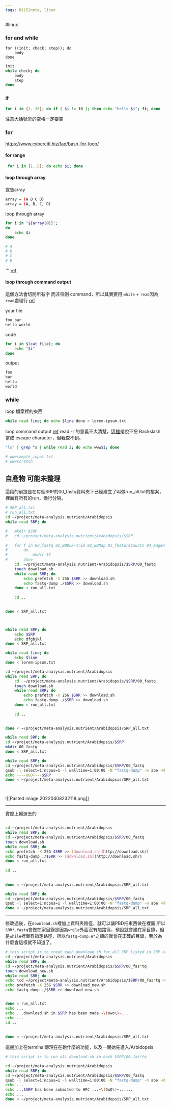 ```yaml
---
tags: R1152note, linux
---
```

#linux 

### for and while
```
for ((init; check; step)); do
    body
done
```
```bash
init
while check; do
    body
    step
done
```

### if
```bash
for i in {1..30}; do if [ $i != 10 ]; then echo "hello $i"; fi; done
```
注意大括號旁的空格一定要空
### for
https://www.cyberciti.biz/faq/bash-for-loop/

#### for range
```bash
 for i in {1..5}; do echo $i; done


```
#### loop through array
宣告array
```bash
array = (A B C D)
array = (A, B, C, D)
```

loop through array
```bash
for i in "${array[@]}"; 
do
	echo $i
done

# A
# B
# C
# D

```
'''
[ref](https://gary840227.medium.com/linux-bash-array-%E4%BB%8B%E7%B4%B9-6e30ffe87978)
#### loop through command output
這個方法會切開所有字 而非個別 command，所以其實要用 `while` + `read`因為`read`處理行 [ref](https://stackoverflow.com/questions/35927760/how-can-i-loop-over-the-output-of-a-shell-command)

your file
```bash
foo bar
hello world
```

code
```bash
for i in $(cat file); do
    echo "$i"
done

```

output
```bash
foo
bar
hello
world
```

### while
loop 檔案裡的東西
```bash
while read line; do echo $line done < lorem-ipsum.txt
```

loop command output [ref](https://stackoverflow.com/questions/35927760/how-can-i-loop-over-the-output-of-a-shell-command)
read -r 的意義不太清楚，[這裡](https://unix.stackexchange.com/questions/192786/what-is-the-meaning-of-read-r)是說不把 Backslash 當成 escape character，但我查不到。
```bash
"ls" | grep ^s | while read i; do echo www$i; done

# wwwsample_input.txt
# wwwscratch

```


## 自產物 可能未整理
這段的前提是在每個SRP的00_fastq資料夾下已經建立了叫做run_all.txt的檔案，裡面有所有的run，換行分隔。
```bash
# SRP_all.txt
# run_all.txt
cd ~/project/meta-analysis.nutrient/Arabidopsis
while read SRP; do

#	mkdir $SRP
#	cd ~/project/meta-analysis.nutrient/Arabidopsis/$SRP
	
#	for f in 00_fastq 01_BBDuk-trim 02_BBMap 03_featureCounts 04_edgeR
#		do
#			mkdir $f
#		done
	cd  ~/project/meta-analysis.nutrient/Arabidopsis/$SRP/00_fastq
	touch download.sh
	while read SRR; do
		echo prefetch -X 25G $SRR >> download.sh
		echo fastq-dump ./$SRR >> download.sh
	done < run_all.txt
		
	cd ..
	

done < SRP_all.txt



```

```bash

while read SRP; do
	echo $SRP
	echo dfghjkl
done < SRP_all.txt

```

```bash
while read line; do 
	echo $line 
done < lorem-ipsum.txt

```


```bash
cd ~/project/meta-analysis.nutrient/Arabidopsis
while read SRP; do
	cd  ~/project/meta-analysis.nutrient/Arabidopsis/$SRP/00_fastq
	touch download.sh
	while read SRR; do
		echo prefetch -X 25G $SRR >> download.sh
		echo fastq-dump ./$SRR >> download.sh
	done < run_all.txt
		
	cd ..
	

done < ~/project/meta-analysis.nutrient/Arabidopsis/SRP_all.txt

```

```bash
while read SRP; do 
cd ~/project/meta-analysis.nutrient/Arabidopsis/$SRP
mkdir 00_fastq
done < SRP_all.txt
```

```bash
while read SRP; do
cd ~/project/meta-analysis.nutrient/Arabidopsis/$SRP/00_fastq
qsub -l select=1:ncpus=1 -l walltime=1:00:00 -N "fastq-dump" -m abe -M "harewhite0@gmail.com" download.sh
echo ----OuO----$SRP
done < ~/project/meta-analysis.nutrient/Arabidopsis/SRP_all.txt




```
![[Pasted image 20220408232118.png]]


---

實際上輸進去的
```bash

cd ~/project/meta-analysis.nutrient/Arabidopsis  
while read SRP; do  
cd ~/project/meta-analysis.nutrient/Arabidopsis/$SRP/00_fastq  
touch download.sh 
while read SRR; do  
echo prefetch -X 25G $SRR >> [download.sh](http://download.sh/)  
echo fastq-dump ./$SRR >> [download.sh](http://download.sh/)  
done < run_all.txt  
  
cd ..  
  
  
done < ~/project/meta-analysis.nutrient/Arabidopsis/SRP_all.txt
```


```bash
while read SRP; do  
cd ~/project/meta-analysis.nutrient/Arabidopsis/$SRP/00_fastq  
qsub -l select=1:ncpus=1 -l walltime=1:00:00 -N "fastq-dump" -m abe -M "YOUREMAIL@gmail.com" download.sh 
done < ~/project/meta-analysis.nutrient/Arabidopsis/SRP_all.txt

```
---
修改過後，在`download.sh`裡加上資料夾路徑，就可以讓PBD把東西做在裡面
所以`SRR*.fastq`會做在家目錄是因為`while`外面沒有加路徑，預設就會建在家目錄，但是`while`裡面有指定路徑，所以`fastq-dump.e*`之類的就會在正確的目錄，至於為什麼會這樣就不知道了。
```bash
# this script is to creat each download.sh for all SRP listed in SRP.all. 
cd ~/project/meta-analysis.nutrient/Arabidopsis  
while read SRP; do  
cd ~/project/meta-analysis.nutrient/Arabidopsis/$SRP/00_fas*tq  
touch download_new.sh 
while read SRR; do  
echo \cd ~/project/meta-analysis.nutrient/Arabidopsis/$SRP/00_fas*tq >> download_new.sh 
echo prefetch -X 25G $SRR >> download_new.sh  
echo fastq-dump ./$SRR >> download_new.sh  


done < run_all.txt  
echo ...
echo ...download.sh in $SRP has been made ~\(owo\)~...
echo ...
cd ..  
  
  
done < ~/project/meta-analysis.nutrient/Arabidopsis/SRP_all.txt
```

這邊加上在terminal傳現在在跑什麼的功能，以及一開始先進入/Arbidopsis
```bash
# this script is to run all download.sh in each $SRP/00_fas*tq

cd ~/project/meta-analysis.nutrient/Arabidopsis 
while read SRP; do  
cd ~/project/meta-analysis.nutrient/Arabidopsis/$SRP/00_fastq  
qsub -l select=1:ncpus=1 -l walltime=1:00:00 -N "fastq-dump" -m abe -M "YOUREMAIL@gmail.com" download_new.sh 
echo ...
echo ...$SRP has been submited to HPC ...~\(OuO\)~......
echo ...
done < ~/project/meta-analysis.nutrient/Arabidopsis/SRP_all.txt

```